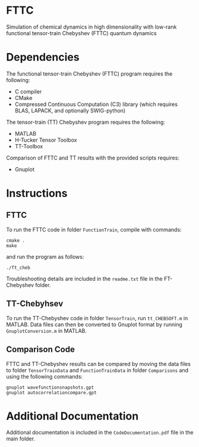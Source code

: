 # FTTC
Simulation of chemical dynamics in high dimensionality with low-rank functional tensor-train Chebyshev (FTTC) quantum dynamics 

# Dependencies

The functional tensor-train Chebyshev (FTTC) program requires the following:

- C compiler
- CMake
- Compressed Continuous Computation (C3) library (which requires BLAS, LAPACK, and optionally SWIG-python)

The tensor-train (TT) Chebyshev program requires the following:

- MATLAB
- H-Tucker Tensor Toolbox
- TT-Toolbox

Comparison of FTTC and TT results with the provided scripts requires:

- Gnuplot

# Instructions

## FTTC

To run the FTTC code in folder ``FunctionTrain``, compile with commands:
```
cmake .
make
```
and run the program as follows:
```
./ft_cheb
```
Troubleshooting details are included in the ``readme.txt`` file in the FT-Chebyshev folder. 

## TT-Chebyhsev

To run the TT-Chebyshev code in folder ``TensorTrain``, run ``tt_CHEBSOFT.m`` in MATLAB. Data files can then be converted to Gnuplot format by running ``GnuplotConversion.m`` in MATLAB.

## Comparison Code

FTTC and TT-Chebyshev results can be compared by moving the data files to folder ``TensorTrainData`` and ``FunctionTrainData`` in folder ``Comparisons`` and using the following commands:

```
gnuplot wavefunctionsnapshots.gpt
gnuplot autocorrelationcompare.gpt
```

# Additional Documentation

Additional documentation is included in the ``CodeDocumentation.pdf`` file in the main folder.
